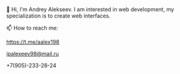 👋 
Hi, I'm Andrey Alekseev. I am interested in web development, my specialization is to create web interfaces.

📫 How to reach me:

https://t.me/aalex198

ipalexeev98@mail.ru

+7(905)-233-28-24


<!---
AndreyAlexeev98/AndreyAlexeev98 is a ✨ special ✨ repository because its `README.md` (this file) appears on your GitHub profile.
You can click the Preview link to take a look at your changes.
--->
